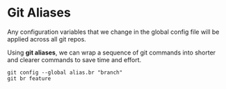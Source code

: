 # Git Aliases

Any configuration variables that we change in the global config file will be applied across all git repos.

Using **git aliases**, we can wrap a sequence of git commands into shorter and clearer commands to save time and effort.

```
git config --global alias.br "branch"
git br feature
```
